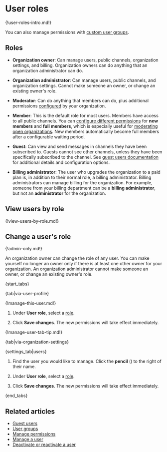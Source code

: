 # User roles

{!user-roles-intro.md!}

You can also manage permissions with [custom user groups](/help/user-groups).

## Roles

* **Organization owner**: Can manage users, public channels, organization
  settings, and billing. Organization owners can do anything that an
  organization administrator can do.

* **Organization administrator**: Can manage users, public channels, and
  organization settings. Cannot make someone an owner, or change an existing
  owner's role.

* **Moderator**: Can do anything that members can do, plus additional
  permissions [configured](/help/manage-permissions) by
  your organization.

* **Member**: This is the default role for most users. Members have access to
  all public channels. You can [configure different
  permissions](/help/restrict-permissions-of-new-members) for **new members**
  and **full members**, which is especially useful for [moderating open
  organizations](/help/moderating-open-organizations). New members automatically
  become full members after a configurable waiting period.

* **Guest**: Can view and send messages in channels they have been subscribed to.
  Guests cannot see other channels, unless they have been specifically subscribed
  to the channel. See [guest users documentation](/help/guest-users) for additional
  details and configuration options.

* **Billing administrator**: The user who upgrades the organization to
  a paid plan is, in addition to their normal role, a billing
  administrator.  Billing administrators can manage billing for the organization.
  For example, someone from your billing department can be a **billing
  administrator**, but not an **administrator** for the organization.

## View users by role

{!view-users-by-role.md!}

## Change a user's role

{!admin-only.md!}

An organization owner can change the role of any user. You can make yourself no
longer an owner only if there is at least one other owner for your organization.
An organization administrator cannot make someone an owner, or change an
existing owner's role.

{start_tabs}

{tab|via-user-profile}

{!manage-this-user.md!}

1. Under **User role**, select a [role](#roles).

1. Click **Save changes**. The new permissions will take effect immediately.

{!manage-user-tab-tip.md!}

{tab|via-organization-settings}

{settings_tab|users}

1. Find the user you would like to manage. Click the **pencil**
   (<i class="fa fa-pencil"></i>) to the right of their name.

1. Under **User role**, select a [role](#roles).

1. Click **Save changes**. The new permissions will take effect immediately.

{end_tabs}

## Related articles

* [Guest users](/help/guest-users)
* [User groups](/help/user-groups)
* [Manage permissions](/help/manage-permissions)
* [Manage a user](/help/manage-a-user)
* [Deactivate or reactivate a user](/help/deactivate-or-reactivate-a-user)
